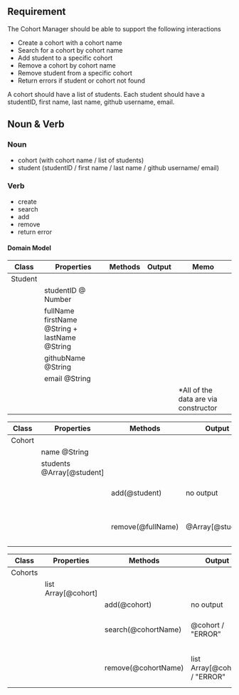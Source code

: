 ## Requirement

The Cohort Manager should be able to support the following interactions

- Create a cohort with a cohort name
- Search for a cohort by cohort name
- Add student to a specific cohort
- Remove a cohort by cohort name
- Remove student from a specific cohort
- Return errors if student or cohort not found

A cohort should have a list of students. Each student should have a studentID, first name, last name, github username, email.

## Noun & Verb

### Noun

- cohort (with cohort name / list of students)
- student (studentID / first name / last name / github username/ email)

### Verb

- create
- search
- add
- remove
- return error

#### Domain Model

| Class   | Properties                                    | Methods | Output | Memo                                  |
| ------- | --------------------------------------------- | ------- | ------ | ------------------------------------- |
| Student |                                               |         |        |                                       |
|         | studentID @ Number                            |         |        |                                       |
|         | fullName firstName @String + lastName @String |         |        |                                       |
|         | githubName @String                            |         |        |                                       |
|         | email @String                                 |         |        |                                       |
|         |                                               |         |        | \*All of the data are via constructor |

| Class  | Properties                | Methods           | Output           | Memo                                                                                                   |
| ------ | ------------------------- | ----------------- | ---------------- | ------------------------------------------------------------------------------------------------------ |
| Cohort |                           |                   |                  |                                                                                                        |
|        | name @String              |                   |                  | via constructor                                                                                        |
|        | students @Array[@student] |                   |                  |                                                                                                        |
|        |                           | add(@student)     | no output        | students.push(@student), maybe return a message "you've added: @student"                               |
|        |                           | remove(@fullName) | @Array[@student] | students.includes(@fullName) ? {students.filter(student => student.fullName !=== @fullName)} : "ERROR" |

| Class   | Properties          | Methods             | Output                        | Memo                                                                                         |
| ------- | ------------------- | ------------------- | ----------------------------- | -------------------------------------------------------------------------------------------- |
| Cohorts |                     |                     |                               |                                                                                              |
|         | list Array[@cohort] |                     |                               |                                                                                              |
|         |                     | add(@cohort)        | no output                     | list.push(@cohort)                                                                           |
|         |                     | search(@cohortName) | @cohort / "ERROR"             | list.find(cohort => cohort.name === @cohortName ? @cohort : "ERROR")                         |
|         |                     | remove(@cohortName) | list Array[@cohort] / "ERROR" | list.includes(@cohortName) ? {list.filter(cohort => cohort.name !=== @cohortName)} : "ERROR" |
